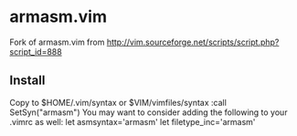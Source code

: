 armasm.vim
==========

Fork of armasm.vim from http://vim.sourceforge.net/scripts/script.php?script_id=888

## Install
Copy to $HOME/.vim/syntax or $VIM/vimfiles/syntax 
        :call SetSyn("armasm") 
You may want to consider adding the following to your .vimrc as well: 
        let asmsyntax='armasm' 
        let filetype_inc='armasm'
